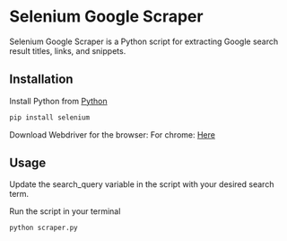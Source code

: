 # Selenium Google Scraper
Selenium Google Scraper is a Python script for extracting Google search result titles, links, and snippets.

## Installation

Install Python from [Python](https://www.python.org/downloads/release/python-3131/)

```bash
pip install selenium
```
Download Webdriver for the browser:
For chrome: [Here](https://googlechromelabs.github.io/chrome-for-testing/)

## Usage
Update the search_query variable in the script with your desired search term.

Run the script in your terminal
```python
python scraper.py
```